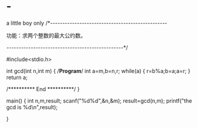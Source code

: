 # -
a little boy only
/*------------------------------------------------


功能：求两个整数的最大公约数。

------------------------------------------------*/

#include<stdio.h>


int gcd(int n,int m)
{
  /**********Program**********/
  int a=m,b=n,r;
  while(a) { r=b%a;b=a;a=r;
  } 
  return a;
  
  
  /**********  End  **********/
}

main()
{
  int n,m,result;
  scanf("%d%d",&n,&m);
  result=gcd(n,m);
  printf("the gcd is %d\n",result);

}
